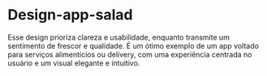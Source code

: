 # Design-app-salad
Esse design prioriza clareza e usabilidade, enquanto transmite um sentimento de frescor e qualidade. É um ótimo exemplo de um app voltado para serviços alimentícios ou delivery, com uma experiência centrada no usuário e um visual elegante e intuitivo.
